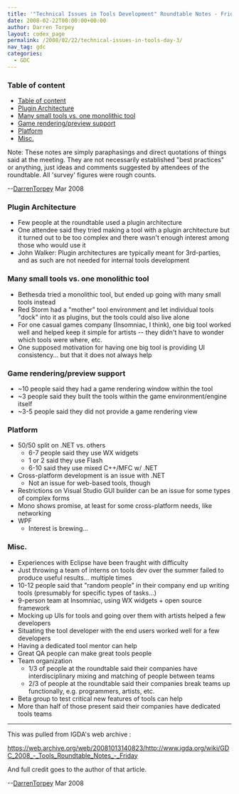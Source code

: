 ```yaml
---
title: '"Technical Issues in Tools Development" Roundtable Notes - Friday'
date: 2008-02-22T00:00:00+00:00
author: Darren Torpey
layout: codex_page
permalink: /2008/02/22/technical-issues-in-tools-day-3/
nav_tag: gdc
categories:
  - GDC
---
```

### Table of content
<!-- TOC -->

- [Table of content](#table-of-content)
- [Plugin Architecture](#plugin-architecture)
- [Many small tools vs. one monolithic tool](#many-small-tools-vs-one-monolithic-tool)
- [Game rendering/preview support](#game-renderingpreview-support)
- [Platform](#platform)
- [Misc.](#misc)

<!-- /TOC -->

Note: These notes are simply paraphasings and direct quotations of things said at the meeting. They are not necessarily established "best practices" or anything, just ideas and comments suggested by attendees of the roundtable. All 'survey' figures were rough counts.

--[DarrenTorpey](https://web.archive.org/web/20081012125655/http://www.igda.org:80/wiki/User:DarrenTorpey) Mar 2008

### Plugin Architecture
* Few people at the roundtable used a plugin architecture
* One attendee said they tried making a tool with a plugin architecture but it turned out to be too complex and there wasn't enough interest among those who would use it
* John Walker: Plugin architectures are typically meant for 3rd-parties, and as such are not needed for internal tools development

### Many small tools vs. one monolithic tool
* Bethesda tried a monolithic tool, but ended up going with many small tools instead
* Red Storm had a "mother" tool environment and let individual tools "dock" into it as plugins, but the tools could also live alone
* For one casual games company (Insomniac, I think), one big tool worked well and helped keep it simple for artists -- they didn't have to wonder which tools were where, etc.
* One supposed motivation for having one big tool is providing UI consistency... but that it does not always help

### Game rendering/preview support
* ~10 people said they had a game rendering window within the tool
* ~3 people said they built the tools within the game environment/engine itself
* ~3-5 people said they did not provide a game rendering view

### Platform
* 50/50 split on .NET vs. others
  * 6-7 people said they use WX widgets
  * 1 or 2 said they use Flash
  * 6-10 said they use mixed C++/MFC w/ .NET
* Cross-platform development is an issue with .NET
  * Not an issue for web-based tools, though
* Restrictions on Visual Studio GUI builder can be an issue for some types of complex forms
* Mono shows promise, at least for some cross-platform needs, like networking
* WPF
  * Interest is brewing...

### Misc.
* Experiences with Eclipse have been fraught with difficulty
* Just throwing a team of interns on tools dev over the summer failed to produce useful results... multiple times
* 10-12 people said that "random people" in their company end up writing tools (presumably for specific types of tasks...)
* 9-person team at Insomniac, using WX widgets + open source framework
* Mocking up UIs for tools and going over them with artists helped a few developers
* Situating the tool developer with the end users worked well for a few developers
* Having a dedicated tool mentor can help
* Great QA people can make great tools people
* Team organization
  * 1/3 of people at the roundtable said their companies have interdisciplinary mixing and matching of people between teams
  * 2/3 of people at the roundtable said their companies break teams up functionally, e.g. programmers, artists, etc.
* Beta group to test critical new features of tools can help
* More than half of those present said their companies have dedicated tools teams

------

This was pulled from IGDA's web archive :

<https://web.archive.org/web/20081013140823/http://www.igda.org/wiki/GDC_2008_-_Tools_Roundtable_Notes_-_Friday>

And full credit goes to the author of that article.

--[DarrenTorpey](https://web.archive.org/web/20081012125655/http://www.igda.org:80/wiki/User:DarrenTorpey) Mar 2008